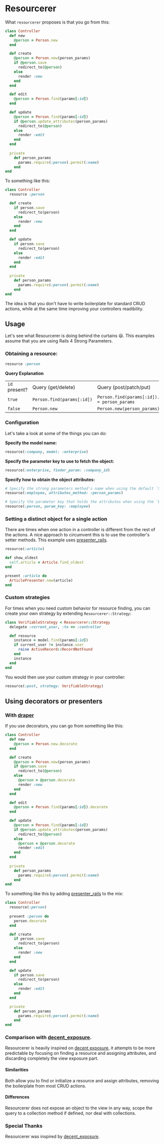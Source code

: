 Resourcerer
=====================
What `resourcerer` proposes is that you go from this:

```ruby
class Controller
  def new
    @person = Person.new
  end

  def create
    @person = Person.new(person_params)
    if @person.save
      redirect_to(@person)
    else
      render :new
    end
  end

  def edit
    @person = Person.find(params[:id])
  end

  def update
    @person = Person.find(params[:id])
    if @person.update_attributes(person_params)
      redirect_to(@person)
    else
      render :edit
    end
  end
  
  private
    def person_params
      params.require(:person).permit(:name)
    end
end
```

To something like this:

```ruby
class Controller
  resource :person

  def create
    if person.save
      redirect_to(person)
    else
      render :new
    end
  end

  def update
    if person.save
      redirect_to(person)
    else
      render :edit
    end
  end
  
  private
    def person_params
      params.require(:person).permit(:name)
    end
end
```

The idea is that you don't have to write boilerplate for standard CRUD actions, while at the same time improving your controllers readibility.

## Usage

Let's see what Resourcerer is doing behind the curtains :smiley:. This examples assume that you are using Rails 4 Strong Parameters.

### Obtaining a resource:

```ruby
resource :person
```

**Query Explanation**

<table>
  <tr>
    <td><code>id</code> present?</td>
    <td>Query (get/delete)</td>
    <td>Query (post/patch/put)</td>
  </tr>
  <tr>
    <td><code>true</code></td>
    <td><code>Person.find(params[:id])</code></td>
    <td><code>Person.find(params[:id]).attributes = person_params</code></td>
  </tr>
  <tr>
    <td><code>false</code></td>
    <td><code>Person.new</code></td>
    <td><code>Person.new(person_params)</code></td>
  </tr>
</table>


### Configuration

Let's take a look at some of the things you can do:

**Specify the model name:**

```ruby
resource(:company, model: :enterprise)
```

**Specify the parameter key to use to fetch the object:**

```ruby
resource(:enterprise, finder_param: :company_id)
```

**Specify how to obtain the object attributes:**

```ruby
# Specify the strong parameters method's name when using the default `StrongParametersStrategy`
resource(:employee, attributes_method: :person_params)

# Specify the parameter key that holds the attributes when using the `EagerAttributesStrategy`
resource(:person, param_key: :employee)
```

### Setting a distinct object for a single action

There are times when one action in a controller is different from the
rest of the actions. A nice approach to circumvent this is to use the
controller's setter methods. This example uses [presenter_rails](https://github.com/ElMassimo/presenter_rails).

```ruby
resource(:article)

def show_oldest
  self.article = Article.find_oldest
end

present :article do
  ArticlePresenter.new(article)
end
```

### Custom strategies

For times when you need custom behavior for resource finding, you can
create your own strategy by extending `Resourcerer::Strategy`:

```ruby
class VerifiableStrategy < Resourcerer::Strategy
  delegate :current_user, :to => :controller

  def resource
    instance = model.find(params[:id])
    if current_user != instance.user
      raise ActiveRecord::RecordNotFound
    end
    instance
  end
end
```

You would then use your custom strategy in your controller:

```ruby
resource(:post, strategy: VerifiableStrategy)
```

## Using decorators or presenters
### With [draper](http://github.com/drapergem/draper)

If you use decorators, you can go from something like this:

```ruby
class Controller
  def new
    @person = Person.new.decorate
  end

  def create
    @person = Person.new(person_params)
    if @person.save
      redirect_to(@person)
    else
      @person = @person.decorate
      render :new
    end
  end

  def edit
    @person = Person.find(params[:id]).decorate
  end

  def update
    @person = Person.find(params[:id])
    if @person.update_attributes(person_params)
      redirect_to(@person)
    else
      @person = @person.decorate
      render :edit
    end
  end
  
  private
    def person_params
      params.require(:person).permit(:name)
    end
end
```

To something like this by adding [presenter_rails](https://github.com/ElMassimo/presenter_rails) to the mix:

```ruby
class Controller
  resource(:person)
  
  present :person do
    person.decorate
  end

  def create
    if person.save
      redirect_to(person)
    else
      render :new
    end
  end

  def update
    if person.save
      redirect_to(person)
    else
      render :edit
    end
  end

  private
    def person_params
      params.require(:person).permit(:name)
    end
end
```

### Comparison with [decent_exposure](https://github.com/voxdolo/decent_exposure).

Resourcerer is heavily inspired on [decent exposure](https://github.com/voxdolo/decent_exposure), it attempts to be more predictable by focusing on finding a resource and assigning attributes, and discarding completely the view exposure part.

#### Similarities
Both allow you to find or initialize a resource and assign attributes, removing the boilerplate from most CRUD actions.

#### Differences
Resourcerer does not expose an object to the view in any way, scope the query to a collection method if defined, nor deal with collections.


### Special Thanks
Resourcerer was inspired by [decent_exposure](https://github.com/voxdolo/decent_exposure).
